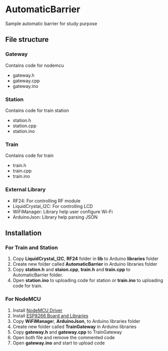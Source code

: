 # AutomaticBarrier
Sample automatic barrier for study purpose

## File structure
### Gateway
Contains code for nodemcu
- gateway.h
- gateway.cpp
- gateway.ino
### Station
Contains code for train station
- station.h
- station.cpp
- station.ino
### Train
Contains code for train
- train.h
- train.cpp
- train.ino
### External Library
- RF24: For controlling RF module
- LiquidCrystal_I2C: For controlling LCD
- WiFiManager: Library help user configure Wi-Fi
- ArduinoJson: Library help parsing JSON

## Installation
### For Train and Station
1. Copy **LiquidCrystal_I2C**, **RF24** folder in **lib** to Arduino **libraries** folder
2. Create new folder called **AutomaticBarrier** in Arduino libraries folder
3. Copy **station.h** and **staion.cpp**, **train.h** and **train.cpp** to AutomaticBarrier folder.
4. Open **station.ino** to uploading code for station or **train.ino** to uploading code for train.

### For NodeMCU
1. Install [NodeMCU Driver](https://github.com/nodemcu/nodemcu-devkit/tree/master/Drivers)
2. Install [ESP8266 Board and Libraries](http://arduino.vn/bai-viet/1496-esp8266-ket-noi-internet-phan-1-cai-dat-esp8266-lam-mot-socket-client-ket-noi-toi)
3. Copy **WiFiManage**r, **ArduinoJson**, to Arduino libraries folder
4. Create new folder called **TrainGateway** in Arduino libraries
5. Copy **gateway.h** and **gateway.cpp** to TrainGateway
6. Open both file and remove the commented code
7. Open **gateway.ino** and start to upload code
